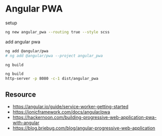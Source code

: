 # Angular PWA

setup

```bash
ng new angular_pwa --routing true --style scss
```

add angular pwa

```bash
ng add @angular/pwa
# ng add @angular/pwa --project angular_pwa
```

```bash
ng build
```

```bash
ng build
http-server -p 8080 -c-1 dist/angular_pwa
```

## Resource

- https://angular.io/guide/service-worker-getting-started
- https://ionicframework.com/docs/angular/pwa
- https://hackernoon.com/building-progressive-web-application-pwa-with-angular
- https://blog.briebug.com/blog/angular-progressive-web-application
